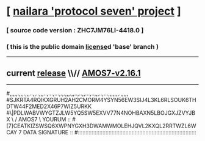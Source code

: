 
# [ [nailara 'protocol seven' project](http://nailara.network/) ]

### [ source code version : ZHC7JM76LI-4418.0 ]

### ( this is the public domain [license](../license)d 'base' branch )
---
## current [release](https://github.com/nailara-technologies/protocol-7/releases) \\\\// [AMOS7-v2.16.1](https://github.com/nailara-technologies/protocol-7/releases/tag/AMOS7-v2.16.1)
---

#,,,,,.,,,.,,,..,,..,,,..,...,...,.,.,,,.,,..,..,,...,..,,,..,...,,,,,,,.,,,,,
#SJKRTA4RQIKXGRUH2AH2CMORM4YSYN56EW3SIJ4L3KL6RLSOUK6THDTW44F2MED2X46P7WIZ5URKK
#\\\|PDLWABVWYGTZJLW5YQ5SW5EXVV77N4NOHBAXN5LBOJGXJZVYJBX \ / AMOS7 \ YOURUM ::
#\[7]CEATKIZSWSQ6XWPNYGXH3DWAMWMOLEHJQVL2KXQL2RRTWZL6WCAY 7  DATA SIGNATURE ::
#:::::::::::::::::::::::::::::::::::::::::::::::::::::::::::::::::::::::::::::
